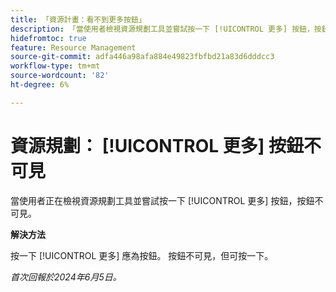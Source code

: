 ```yaml
---
title: 「資源計畫：看不到更多按鈕」
description: 「當使用者檢視資源規劃工具並嘗試按一下 [!UICONTROL 更多] 按鈕，按鈕不可見。 此問題有解決方法。」
hidefromtoc: true
feature: Resource Management
source-git-commit: adfa446a98afa884e49823fbfbd21a83d6dddcc3
workflow-type: tm+mt
source-wordcount: '82'
ht-degree: 6%

---
```



# 資源規劃： [!UICONTROL 更多] 按鈕不可見

當使用者正在檢視資源規劃工具並嘗試按一下 [!UICONTROL 更多] 按鈕，按鈕不可見。

**解決方法**

按一下 [!UICONTROL 更多] 應為按鈕。 按鈕不可見，但可按一下。

_首次回報於2024年6月5日。_
